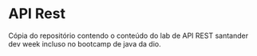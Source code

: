 # API Rest

Cópia do repositório contendo o conteúdo do lab de API REST santander dev week incluso no bootcamp de java da dio.